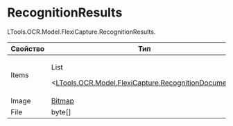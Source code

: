 # RecognitionResults

LTools.OCR.Model.FlexiCapture.RecognitionResults.

| Свойство | Тип                                                                                                             | Описание                     |
| -------- | --------------------------------------------------------------------------------------------------------------- | ---------------------------- |
| Items    | <p>List</p><p>&#x3C;<a href="recognitiondocument.md">LTools.OCR.Model.FlexiCapture.RecognitionDocument</a>></p> | Массив результатов обработки |
| Image    | [Bitmap](https://learn.microsoft.com/ru-ru/dotnet/api/system.drawing.bitmap?view=netframework-4.6) | Изображение |
| File     | byte[] | Файл |
